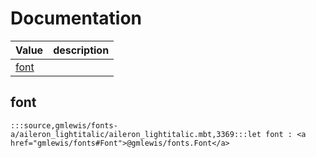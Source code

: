 # Documentation
|Value|description|
|---|---|
|[font](#font)||

## font

```moonbit
:::source,gmlewis/fonts-a/aileron_lightitalic/aileron_lightitalic.mbt,3369:::let font : <a href="gmlewis/fonts#Font">@gmlewis/fonts.Font</a>
```

